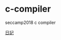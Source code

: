 # c-compiler
seccamp2018 c compiler

[日記](https://github.com/hsjoihs/c-compiler/blob/master/diary.md)
